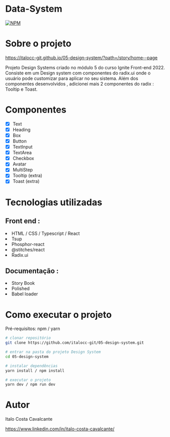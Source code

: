 # Data-System

[![NPM](https://img.shields.io/npm/l/react)](https://github.com/italocc-git/05-design-system/blob/main/LICENSE) 

# Sobre o projeto

https://italocc-git.github.io/05-design-system/?path=/story/home--page

Projeto Design Systems criado no módulo 5 do curso Ignite Front-end 2022. Consiste em um Design system com componentes do radix.ui onde o usuário
pode customizar para aplicar no seu sistema. Além dos componentes desenvolvidos , adicionei mais 2 componentes do radix : Tooltip e Toast.

# Componentes

- [X] Text
- [X] Heading
- [X] Box
- [X] Button
- [X] TextInput
- [X] TextArea
- [X] Checkbox
- [X] Avatar
- [X] MultiStep
- [X] Tooltip (extra)
- [X] Toast (extra)

# Tecnologias utilizadas

## Front end : 
 <li> HTML / CSS / Typescript / React
 <li> Tsup </li>
 <li> Phosphor-react </li>
 <li> @stitches/react </li>
 <li> Radix.ui </li>

## Documentação : 
 <li> Story Book </li>
 <li> Polished </li>
 <li> Babel loader </li>

 # Como executar o projeto
 
 Pré-requisitos: npm / yarn

```bash
# clonar repositório
git clone https://github.com/italocc-git/05-design-system.git

# entrar na pasta do projeto Design System
cd 05-design-system

# instalar dependências
yarn install / npm install

# executar o projeto
yarn dev / npm run dev
```

# Autor

Italo Costa Cavalcante

https://www.linkedin.com/in/italo-costa-cavalcante/
